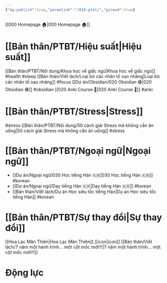 ```yaml
---
{"dg-publish":true,"permalink":"/010-ptbt/","pinned":true}
---
```



[[000 Homepage 🏠\|000 Homepage 🏠]]

# [[Bản thân/PTBT/Hiệu suất\|Hiệu suất]] 
[[Bản thân/PTBT/Nội dung/Khoa học về giấc ngủ\|Khoa học về giấc ngủ]] #health #sleep 
[[Bản thân/Viết lách/Loại bỏ các nhân tố xao nhãng\|Loại bỏ các nhân tố xao nhãng]] #focus 
[[Dự án/Obsidian/020 Obsidian 🟣\|020 Obsidian 🟣]] #obsidian 
[[020 Anki Course 🌟\|020 Anki Course 🌟]] #anki 

# [[Bản thân/PTBT/Stress\|Stress]]
#stress
[[Bản thân/PTBT/Nội dung/50 cách giải Stress mà không cần ăn uống\|50 cách giải Stress mà không cần ăn uống]] #stress 

# [[Bản thân/PTBT/Ngoại ngữ\|Ngoại ngữ]]
- [[Dự án/Ngoại ngữ/030 Học tiếng Hàn 🇰🇷\|030 Học tiếng Hàn 🇰🇷]] #korean
- [[Dự án/Ngoại ngữ/Dạy tiếng Hàn 🇰🇷\|Dạy tiếng Hàn 🇰🇷]] #korean
- [[Bản thân/Viết lách/Dự án Học siêu tốc tiếng Hàn\|Dự án Học siêu tốc tiếng Hàn]] #korean

# [[Bản thân/PTBT/Sự thay đổi\|Sự thay đổi]]
[[Hoa Lạc Mãn Thiên\|Hoa Lạc Mãn Thiên]]
[[icon\|icon]]
[[Bản thân/Viết lách/7 năm một hành trình... một cột mốc mới!!!\|7 năm một hành trình... một cột mốc mới!!!]]

# Động lực
